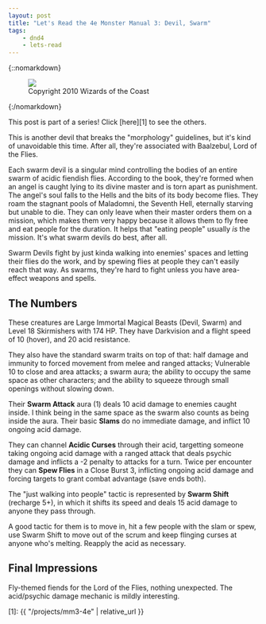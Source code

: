 ```yaml
---
layout: post
title: "Let's Read the 4e Monster Manual 3: Devil, Swarm"
tags:
    - dnd4
    - lets-read
---
```


{::nomarkdown}
<figure class="center">
  <img src="{{ "/assets/wir-mm3-4e-devil-swarm.png" | absolute_url }}"/>
  <figcaption>
    Copyright 2010 Wizards of the Coast
  </figcaption>
</figure>
{:/nomarkdown}

This post is part of a series! Click [here][1] to see the others.

This is another devil that breaks the "morphology" guidelines, but it's kind of
unavoidable this time. After all, they're associated with Baalzebul, Lord of the
Flies.

Each swarm devil is a singular mind controlling the bodies of an entire swarm of
acidic fiendish flies. According to the book, they're formed when an angel is
caught lying to its divine master and is torn apart as punishment. The angel's
soul falls to the Hells and the bits of its body become flies. They roam the
stagnant pools of Maladomni, the Seventh Hell, eternally starving but unable to
die. They can only leave when their master orders them on a mission, which makes
them very happy because it allows them to fly free and eat people for the
duration. It helps that "eating people" usually _is_ the mission. It's what
swarm devils do best, after all.

Swarm Devils fight by just kinda walking into enemies' spaces and letting their
flies do the work, and by spewing flies at people they can't easily reach that
way. As swarms, they're hard to fight unless you have area-effect weapons and
spells.

## The Numbers

These creatures are Large Immortal Magical Beasts (Devil, Swarm) and Level 18
Skirmishers with 174 HP. They have Darkvision and a flight speed of 10 (hover),
and 20 acid resistance.

They also have the standard swarm traits on top of that: half damage and
immunity to forced movement from melee and ranged attacks; Vulnerable 10 to
close and area attacks; a swarm aura; the ability to occupy the same space as
other characters; and the ability to squeeze through small openings without
slowing down.

Their **Swarm Attack** aura (1) deals 10 acid damage to enemies caught inside. I
think being in the same space as the swarm also counts as being inside the
aura. Their basic **Slams** do no immediate damage, and inflict 10 ongoing acid
damage.

They can channel **Acidic Curses** through their acid, targetting someone taking
ongoing acid damage with a ranged attack that deals psychic damage and inflicts
a -2 penalty to attacks for a turn. Twice per encounter they can **Spew Flies**
in a Close Burst 3, inflicting ongoing acid damage and forcing targets to grant
combat advantage (save ends both).

The "just walking into people" tactic is represented by **Swarm Shift**
(recharge 5+), in which it shifts its speed and deals 15 acid damage to anyone
they pass through.

A good tactic for them is to move in, hit a few people with the slam or spew,
use Swarm Shift to move out of the scrum and keep flinging curses at anyone
who's melting. Reapply the acid as necessary.

## Final Impressions

Fly-themed fiends for the Lord of the Flies, nothing unexpected. The
acid/psychic damage mechanic is mildly interesting.

[1]: {{ "/projects/mm3-4e" | relative_url }}
